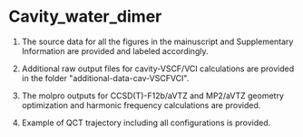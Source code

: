 # Cavity_water_dimer
1. The source data for all the figures in the mainuscript and Supplementary Information are provided and labeled accordingly. 

2. Additional raw output files for cavity-VSCF/VCI calculations are provided in the folder "additional-data-cav-VSCFVCI".

3. The molpro outputs for CCSD(T)-F12b/aVTZ and MP2/aVTZ geometry optimization and harmonic frequency calculations are provided.

4. Example of QCT trajectory including all configurations is provided.
